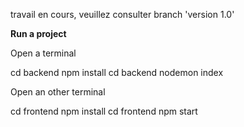 travail en cours, veuillez consulter branch 'version 1.0'



<b>Run a project</b>

Open a terminal

cd backend npm install
cd backend nodemon index

Open an other terminal

cd frontend npm install
cd frontend npm start

